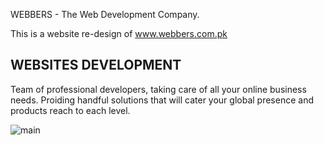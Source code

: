 WEBBERS - The Web Development Company.

This is a website re-design of www.webbers.com.pk


## WEBSITES DEVELOPMENT


Team of professional developers, taking care of all your online business needs. Proiding
handful solutions that will cater your global presence and products reach to each level.

![main](https://user-images.githubusercontent.com/56760480/89297302-0fa5c680-d67d-11ea-9b99-3f9e4071b643.jpg)
